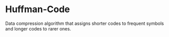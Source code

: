 # Huffman-Code
Data compression algorithm that assigns shorter codes to frequent symbols and longer codes to rarer ones.
